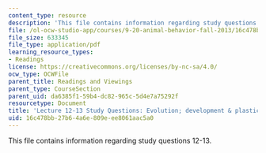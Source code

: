 ```yaml
---
content_type: resource
description: 'This file contains information regarding study questions 12-13. '
file: /ol-ocw-studio-app/courses/9-20-animal-behavior-fall-2013/16c478bb27b64a6e809eee8061aac5a0_MIT9_20F13_L12_13_Qs.pdf
file_size: 633345
file_type: application/pdf
learning_resource_types:
- Readings
license: https://creativecommons.org/licenses/by-nc-sa/4.0/
ocw_type: OCWFile
parent_title: Readings and Viewings
parent_type: CourseSection
parent_uid: da6385f1-59b4-dc82-965c-5d4e7a75292f
resourcetype: Document
title: 'Lecture 12-13 Study Questions: Evolution; development & plasticity of behavior'
uid: 16c478bb-27b6-4a6e-809e-ee8061aac5a0
---
```

This file contains information regarding study questions 12-13. 